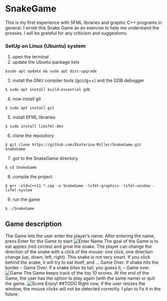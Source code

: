 # SnakeGame
This is my first experience with SFML libraries and graphic C++ programs in general. I wrote this Snake Game as an exercise to help me understand the prosses. I will be grateful for any criticism and suggestions. 


### SetUp on Linux (Ubuntu) system
1. open the terminal
2. update the Ubuntu package lists 
```
$sudo apt update && sudo apt dist-upgrade
```
3. install the GNU compiler tools (gcc/g++) and the GDB debugger
```
$ sudo apt install build-essential gdb
```
4. now install git
```
$ sudo apt install git
```
5. install SFML libraries
```
$ sudo install libsfml-dev
```
6. clone the repository
```
$ git clone https://github.com/Ekaterina-Miller/SnakeGame.git SnakeGame
```
7. got to the SnakeGame directory
```
$ cd SnakeGame
```
8. compile the project
```
$ g++ -std=C++11 *.cpp -o SnakeGame -lsfml-graphics -lsfml-window -lsfml-system
```
9. run the game
```
$ ./SnakeGame
```


## Game description
The Game lets the user enter the player’s name. After entering the name, press Enter for the Game to start
![Enter Name](assets/snake_game_name.jpg)
The goal of the Game is to eat apples (red circles) and grow the snake. The player can change the direction of the snake with a click of the mouse: one click, one direction change (up, down, left, right). This snake is not very smart. If you click behind the snake, it will try to eat itself, and … Game Over. If shake hits the border – Game Over. If a snake bites its tail, you guess it, – Game over.
![Game](assets/snake_game_game.jpg)
The Game keeps track of the top 10 scores. At the end of the Game, the user has the option to play again (with the same name) or quit the game.
![Score](assets/snake_game_score.jpg)
Enjoy!
##TODO
Right now, if the user resizes the window, the mouse clicks will not be detected correctly. I plan to fix it in the future.
